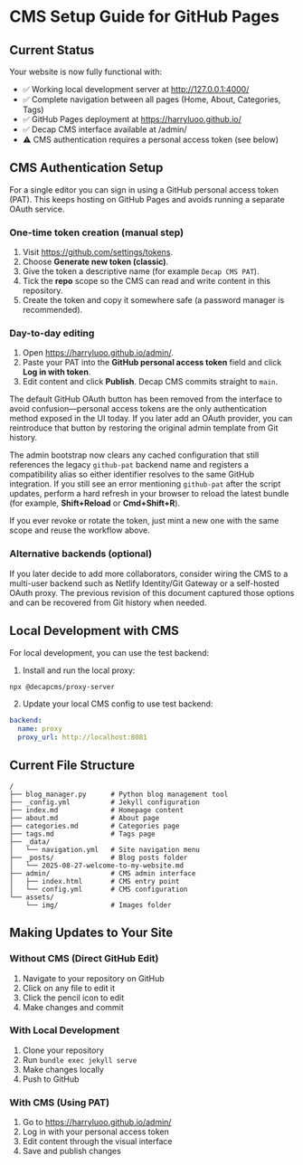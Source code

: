 # CMS Setup Guide for GitHub Pages

## Current Status
Your website is now fully functional with:
- ✅ Working local development server at http://127.0.0.1:4000/
- ✅ Complete navigation between all pages (Home, About, Categories, Tags)
- ✅ GitHub Pages deployment at https://harryluoo.github.io/
- ✅ Decap CMS interface available at /admin/
- ⚠️ CMS authentication requires a personal access token (see below)

## CMS Authentication Setup

For a single editor you can sign in using a GitHub personal access token (PAT). This keeps hosting on
GitHub Pages and avoids running a separate OAuth service.

### One-time token creation (manual step)

1. Visit <https://github.com/settings/tokens>.
2. Choose **Generate new token (classic)**.
3. Give the token a descriptive name (for example `Decap CMS PAT`).
4. Tick the **repo** scope so the CMS can read and write content in this repository.
5. Create the token and copy it somewhere safe (a password manager is recommended).

### Day-to-day editing

1. Open <https://harryluoo.github.io/admin/>.
2. Paste your PAT into the **GitHub personal access token** field and click **Log in with token**.
3. Edit content and click **Publish**. Decap CMS commits straight to `main`.

The default GitHub OAuth button has been removed from the interface to avoid confusion—personal access
tokens are the only authentication method exposed in the UI today. If you later add an OAuth provider,
you can reintroduce that button by restoring the original admin template from Git history.

The admin bootstrap now clears any cached configuration that still references the legacy `github-pat`
backend name and registers a compatibility alias so either identifier resolves to the same GitHub
integration. If you still see an error mentioning `github-pat` after the script updates, perform a hard
refresh in your browser to reload the latest bundle (for example, **Shift+Reload** or **Cmd+Shift+R**).

If you ever revoke or rotate the token, just mint a new one with the same scope and reuse the workflow
above.

### Alternative backends (optional)

If you later decide to add more collaborators, consider wiring the CMS to a multi-user backend such as
Netlify Identity/Git Gateway or a self-hosted OAuth proxy. The previous revision of this document captured
those options and can be recovered from Git history when needed.

## Local Development with CMS

For local development, you can use the test backend:

1. Install and run the local proxy:
```bash
npx @decapcms/proxy-server
```

2. Update your local CMS config to use test backend:
```yaml
backend:
  name: proxy
  proxy_url: http://localhost:8081
```

## Current File Structure

```
/
├── blog_manager.py      # Python blog management tool
├── _config.yml          # Jekyll configuration
├── index.md             # Homepage content
├── about.md             # About page
├── categories.md        # Categories page
├── tags.md              # Tags page
├── _data/
│   └── navigation.yml   # Site navigation menu
├── _posts/              # Blog posts folder
│   └── 2025-08-27-welcome-to-my-website.md
├── admin/               # CMS admin interface
│   ├── index.html       # CMS entry point
│   └── config.yml       # CMS configuration
└── assets/
    └── img/             # Images folder
```

## Making Updates to Your Site

### Without CMS (Direct GitHub Edit)
1. Navigate to your repository on GitHub
2. Click on any file to edit it
3. Click the pencil icon to edit
4. Make changes and commit

### With Local Development
1. Clone your repository
2. Run `bundle exec jekyll serve`
3. Make changes locally
4. Push to GitHub

### With CMS (Using PAT)
1. Go to https://harryluoo.github.io/admin/
2. Log in with your personal access token
3. Edit content through the visual interface
4. Save and publish changes
